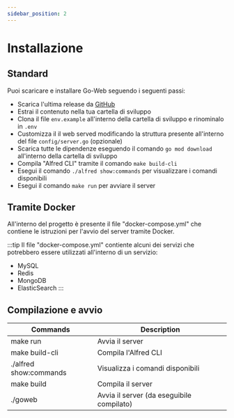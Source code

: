 ```yaml
---
sidebar_position: 2
---
```

# Installazione

## Standard

Puoi scaricare e installare Go-Web seguendo i seguenti passi:

* Scarica l'ultima release da [GitHub](https://github.com/RobyFerro/go-web)
* Estrai il contenuto nella tua cartella di sviluppo
* Clona il file `env.example` all'interno della cartella di sviluppo e rinominalo in `.env`
* Customizza il il web served modificando la struttura presente all'interno del file `config/server.go` (opzionale)
* Scarica tutte le dipendenze eseguendo il comando `go mod download` all'interno della cartella di sviluppo
* Compila "Alfred CLI" tramite il comando `make build-cli`
* Esegui il comando `./alfred show:commands` per visualizzare i comandi disponibili
* Esegui il comando `make run` per avviare il server

## Tramite Docker

All'interno del progetto è presente il file "docker-compose.yml" che contiene le istruzioni per l'avvio del server tramite Docker.

:::tip
Il file "docker-compose.yml" contiente alcuni dei servizi che potrebbero essere utilizzati all'interno di un servizio:

* MySQL
* Redis
* MongoDB
* ElasticSearch
:::

## Compilazione e avvio

| Commands| Description |
| ---------| ------------------------ |
| make run | Avvia il server |
| make build-cli | Compila l'Alfred CLI |
| ./alfred show:commands | Visualizza i comandi disponibili |
| make build | Compila il server |
| ./goweb | Avvia il server (da eseguibile compilato) |
